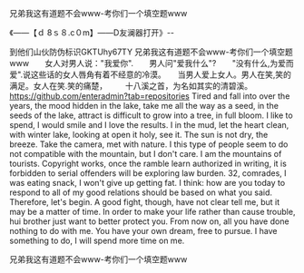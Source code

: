 兄弟我这有道题不会www-考你们一个填空题www

《——【ｄ 8ｓ８.c０m】——D友澜器打开》--

到他们山伙防伪标识GKTUhy67TY
兄弟我这有道题不会www-考你们一个填空题www　　女人对男人说："我爱你".　　男人问"爱我什么"?　　"没有什么,为爱而爱".说这些话的女人唇角有着不经意的冷漠。　　当男人爱上女人。男人在笑,笑的满足。女人在笑.笑的痛楚，
　　十八溪之首，为名如其实的清碧溪。
https://github.com/enteradmin?tab=repositories
Tired and fall into over the years, the mood hidden in the lake, take me all the way as a seed, in the seeds of the lake, attract is difficult to grow into a tree, in full bloom. I like to spend, I would smile and I love the results.
I in the mud, let the heart clean, with winter lake, looking at open it holy, see it.
The sun is not dry, the breeze.
Take the camera, met with nature.
I this type of people seem to do not compatible with the mountain, but I don't care.
I am the mountains of tourists.
Copyright works, once the ramble learn authorized in writing, it is forbidden to serial offenders will be exploring law burden.
32, comrades, I was eating snack, I won't give up getting fat.
I think: how are you today to respond to all of my good relations should be based on what you said.
Therefore, let's begin.
A good fight, though, have not clear tell me, but it may be a matter of time.
In order to make your life rather than cause trouble, hui brother just want to better protect you.
From now on, all you have done nothing to do with me.
You have your own dream, free to pursue.
I have something to do, I will spend more time on me.




兄弟我这有道题不会www-考你们一个填空题www
